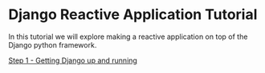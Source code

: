 # Django Reactive Application Tutorial

In this tutorial we will explore making a reactive application on top of the Django python framework.

[Step 1 - Getting Django up and running](part-1/readme.md)
